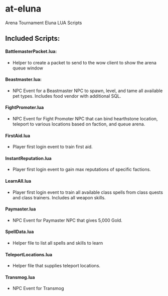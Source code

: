 # at-eluna
Arena Tournament Eluna LUA Scripts

## **Included Scripts:**
#### BattlemasterPacket.lua: 
- Helper to create a packet to send to the wow client to show the arena queue window
#### Beastmaster.lua:
- NPC Event for a Beastmaster NPC to spawn, level, and tame all available pet types. Includes food vendor with additional SQL.
#### FightPromoter.lua
- NPC Event for Fight Promoter NPC that can bind hearthstone location, teleport to various locations based on faction, and queue arena.
#### FirstAid.lua
- Player first login event to train first aid.
#### InstantReputation.lua
- Player first login event to gain max reputations of specific factions.
#### LearnAll.lua
- Player first login event to train all available class spells from class quests and class trainers. Includes all weapon skills.
#### Paymaster.lua
- NPC Event for Paymaster NPC that gives 5,000 Gold.
#### SpellData.lua
- Helper file to list all spells and skills to learn
#### TeleportLocations.lua
- Helper file that supplies teleport locations.
#### Transmog.lua
- NPC Event for Transmog
